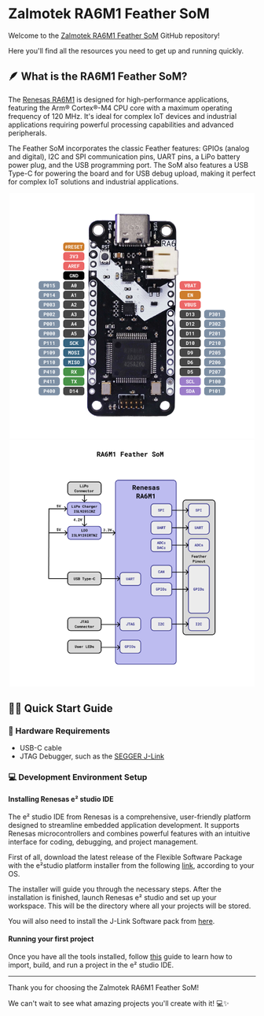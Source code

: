 # Zalmotek RA6M1 Feather SoM 

Welcome to the <a href="https://zalmotek.com/products/RA6M1-Feather-SoM/">Zalmotek RA6M1 Feather SoM</a> GitHub repository!

Here you'll find all the resources you need to get up and running quickly.

## 🪶 What is the RA6M1 Feather SoM?

The <a href="https://www.renesas.com/us/en/products/microcontrollers-microprocessors/ra-cortex-m-mcus/ra6m1-120mhz-arm-cortex-m4-microcontroller-advanced-features">Renesas RA6M1</a> is designed for high-performance applications, featuring the Arm® Cortex®-M4 CPU core with a maximum operating frequency of 120 MHz. It's ideal for complex IoT devices and industrial applications requiring powerful processing capabilities and advanced peripherals.

The Feather SoM incorporates the classic Feather features: GPIOs (analog and digital), I2C and SPI communication pins, UART pins, a LiPo battery power plug, and the USB programming port. The SoM also features a USB Type-C for powering the board and for USB debug upload, making it perfect for complex IoT solutions and industrial applications.

<p align="center">
  <img src="images/Feather-RA6M1-pinout.png" height="500">
  <img src="images/Feather-RA6M1-BD.png" height="500">
</p>

## 🐣🏁 Quick Start Guide

### 🔌 Hardware Requirements
- USB-C cable
- JTAG Debugger, such as the <a href="https://www.segger.com/products/debug-probes/j-link/">SEGGER J-Link</a>

### 💻 Development Environment Setup

#### Installing Renesas e² studio IDE

The e² studio IDE from Renesas is a comprehensive, user-friendly platform designed to streamline embedded application development. It supports Renesas microcontrollers and combines powerful features with an intuitive interface for coding, debugging, and project management.

First of all, download the latest release of the Flexible Software Package with the e²studio platform installer from the following <a href="https://www.renesas.com/us/en/software-tool/e2studio-information-ra-family">link</a>, according to your OS.

The installer will guide you through the necessary steps. After the installation is finished, launch Renesas e² studio and set up your workspace. This will be the directory where all your projects will be stored.

You will also need to install the J-Link Software pack from <a href="https://www.segger.com/products/debug-probes/j-link/technology/flash-download/">here</a>.

#### Running your first project

Once you have all the tools installed, follow <a href="https://github.com/Zalmotek/zalmotek-RA6M1-feather/tree/main/firmware/Blink">this</a> guide to learn how to import, build, and run a project in the e² studio IDE. 

---
Thank you for choosing the Zalmotek RA6M1 Feather SoM! 

We can't wait to see what amazing projects you'll create with it! 💻✨